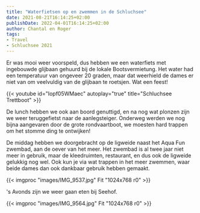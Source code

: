```yaml
---
title: "Waterfietsen op en zwemmen in de Schluchsee"
date: 2021-08-21T16:14:25+02:00
publishDate: 2022-04-01T16:14:25+02:00
author: Chantal en Roger
tags:
- Travel
- Schluchsee 2021
---
```


Er was mooi weer voorspeld, dus hebben we een waterfiets met ingebouwde glijbaan gehuurd bij de lokale Bootsvermietung. Het water had een temperatuur van ongeveer 20 graden, maar dat weerhield de dames er niet van om veelvuldig van de glijbaan te roetsjen. Wat een feest!

{{< youtube id="Iopf05WMaec" autoplay="true" title="Schluchsee Trettboot" >}}

De lunch hebben we ook aan boord genuttigd, en na nog wat plonzen zijn we weer teruggefietst naar de aanlegsteiger. Onderweg werden we nog bijna aangevaren door de grote rondvaartboot, we moesten hard trappen om het stomme ding te ontwijken!

De middag hebben we doorgebracht op de ligweide naast het Aqua Fun zwembad, aan de oever van het meer. Het zwembad is al twee jaar niet meer in gebruik, maar de kleedruimten, restaurant, en dus ook de ligweide gelukkig nog wel. Ook kun je via wat trappen in het meer zwemmen, waar beide dames dan ook dankbaar gebruik hebben gemaakt.

{{< imgproc "images/IMG_9537.jpg" Fit "1024x768 r0" >}}

's Avonds zijn we weer gaan eten bij Seehof.

{{< imgproc "images/IMG_9564.jpg" Fit "1024x768 r0" >}}
